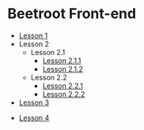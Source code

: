# Beetroot Front-end

- [Lesson 1](https://kpweby.github.io/beetroot/l1/EN/index)
- Lesson 2
  - Lesson 2.1
    - [Lesson 2.1.1](https://kpweby.github.io/beetroot/l2/l2.1/index)
    - [Lesson 2.1.2](https://kpweby.github.io/beetroot/l2/l2.1/index1)
  - Lesson 2.2
    - [Lesson 2.2.1](https://kpweby.github.io/beetroot/l2/l2.2/index)
    - [Lesson 2.2.2](https://kpweby.github.io/beetroot/l2/l2.2/index1)
- [Lesson 3](https://kpweby.github.io/beetroot/l3/index)
* [Lesson 4](...)
